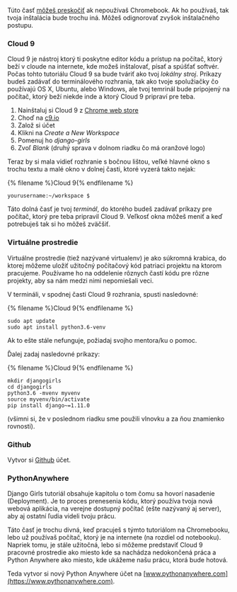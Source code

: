 Túto časť [môžeš preskočiť](http://tutorial.djangogirls.org/en/installation/#install-python) ak nepoužívaš Chromebook. Ak ho používaš, tak tvoja inštalácia bude trochu iná. Môžeš odignorovať zvyšok inštalačného postupu.

### Cloud 9

Cloud 9 je nástroj ktorý ti poskytne editor kódu a prístup na počítač, ktorý beží v cloude na internete, kde možeš inštalovať, písať a spúšťať softvér. Počas tohto tutoriálu Cloud 9 sa bude tváriť ako tvoj *lokálny stroj*. Príkazy budeš zadávať do terminálového rozhrania, tak ako tvoje spolužiačky čo používajú OS X, Ubuntu, alebo Windows, ale tvoj temrinál bude pripojený na počítač, ktorý beží niekde inde a ktorý Cloud 9 pripraví pre teba.

1. Nainštaluj si Cloud 9 z [Chrome web store](https://chrome.google.com/webstore/detail/cloud9/nbdmccoknlfggadpfkmcpnamfnbkmkcp)
2. Choď na [c9.io](https://c9.io)
3. Založ si účet
4. Klikni na *Create a New Workspace*
5. Pomenuj ho *django-girls*
6. Zvoľ *Blank* (druhý sprava v dolnom riadku čo má oranžové logo)

Teraz by si mala vidieť rozhranie s bočnou lištou, veľké hlavné okno s trochu textu a malé okno v dolnej časti, ktoré vyzerá takto nejak:

{% filename %}Cloud 9{% endfilename %}

    yourusername:~/workspace $
    

Táto dolná časť je tvoj *terminál*, do ktorého budeš zadávať príkazy pre počítač, ktorý pre teba pripravil Cloud 9. Veľkosť okna môžeš meniť a keď potrebuješ tak si ho môžeš zväčšiť.

### Virtuálne prostredie

Virtuálne prostredie (tiež nazývané virtualenv) je ako súkromná krabica, do ktorej môžeme uložiť užitočný počítačový kód patriaci projektu na ktorom pracujeme. Používame ho na oddelenie rôznych častí kódu pre rôzne projekty, aby sa nám medzi nimi nepomiešali veci.

V termináli, v spodnej časti Cloud 9 rozhrania, spusti nasledovné:

{% filename %}Cloud 9{% endfilename %}

    sudo apt update
    sudo apt install python3.6-venv
    

Ak to ešte stále nefunguje, požiadaj svojho mentora/ku o pomoc.

Ďalej zadaj nasledovné príkazy:

{% filename %}Cloud 9{% endfilename %}

    mkdir djangogirls
    cd djangogirls
    python3.6 -mvenv myvenv
    source myvenv/bin/activate
    pip install django~=1.11.0
    

(všimni si, že v poslednom riadku sme použili vlnovku a za ňou znamienko rovnosti).

### Github

Vytvor si [Github](https://github.com) účet.

### PythonAnywhere

Django Girls tutoriál obsahuje kapitolu o tom čomu sa hovorí nasadenie (Deployment). Je to proces prenesenia kódu, ktorý používa tvoja nová webová aplikácia, na verejne dostupný počítač (ešte nazývaný aj server), aby aj ostatní ľudia videli tvoju prácu.

Táto časť je trochu divná, keď pracuješ s týmto tutoriálom na Chromebooku, lebo už používaš počítač, ktorý je na internete (na rozdiel od notebooku). Napriek tomu, je stále užitočná, lebo si môžeme predstaviť Cloud 9 pracovné prostredie ako miesto kde sa nachádza nedokončená práca a Python Anywhere ako miesto, kde ukážeme našu prácu, ktorá bude hotová.

Teda vytvor si nový Python Anywhere účet na [www.pythonanywhere.com](https://www.pythonanywhere.com).